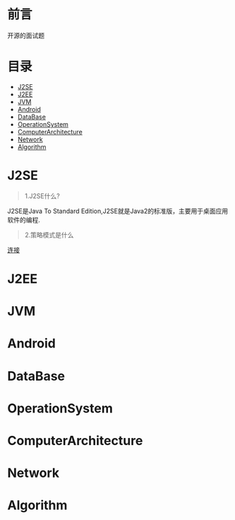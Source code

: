 # 前言
开源的面试题
# 目录
* [J2SE](#J2SE)
* [J2EE]()
* [JVM]()
* [Android]()
* [DataBase]()
* [OperationSystem]()
* [ComputerArchitecture]()
* [Network]()
* [Algorithm]()
# J2SE
> 1.J2SE什么?

J2SE是Java To Standard Edition,J2SE就是Java2的标准版，主要用于桌面应用软件的编程.
> 2.策略模式是什么

[连接](https://github.com/StopWorld/StopInterview/tree/master/Design_Pattern/Strategy_Pattern)


# J2EE
# JVM
# Android
# DataBase
# OperationSystem
# ComputerArchitecture
# Network
# Algorithm